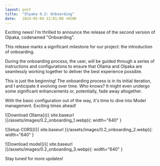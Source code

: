 ```yaml
---
layout: post
title:  "Olpaka 0.2: Onboarding"
date:   2024-05-04 12:01:00 +0100
---
```

Exciting news! I'm thrilled to announce the release of the second version of Olpaka, codenamed 
"Onboarding".

This release marks a significant milestone for our project: the introduction of onboarding.

During the onboarding process, the user, will be guided through a series of instructions and 
configurations to ensure that Ollama and Olpaka are seamlessly working together to deliver the best 
experience possible.

This is just the beginning! The onboarding process is in its initial iteration, and I anticipate it 
evolving over time. Who knows? It might even undergo some significant enhancements or, potentially, 
fade away altogether.

With the basic configuration out of the way, it's time to dive into Model management. Exciting times 
ahead!

![Download Ollama]({{ site.baseurl }}/assets/images/0.2_onboarding_1.webp){: width="640" }

![Setup CORS]({{ site.baseurl }}/assets/images/0.2_onboarding_2.webp){: width="640" }

![Download model]({{ site.baseurl }}/assets/images/0.2_onboarding_3.webp){: width="640" }

Stay tuned for more updates!